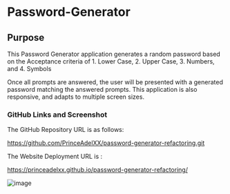 # Password-Generator

## Purpose

This Password Generator application generates a random password based on the Acceptance criteria of 1. Lower Case, 2. Upper Case, 3. Numbers, and 4. Symbols

Once all prompts are answered, the user will be presented with a generated password matching the answered prompts. This application is also responsive, and adapts to multiple screen sizes.


### GitHub Links and Screenshot

The GitHub Repository URL is as follows:

https://github.com/PrinceAdelXX/password-generator-refactoring.git

The Website Deployment URL is :

https://princeadelxx.github.io/password-generator-refactoring/


![image](https://repository-images.githubusercontent.com/349132469/fdc10000-87d5-11eb-9e8a-195d956c0299.png")